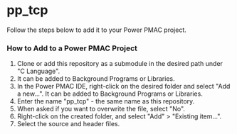 # pp_tcp

Follow the steps below to add it to your Power PMAC project.

### How to Add to a Power PMAC Project
1. Clone or add this repository as a submodule in the desired path under "C Language".
2. It can be added to Background Programs or Libraries.
3. In the Power PMAC IDE, right-click on the desired folder and select "Add a new...". It can be added to Background Programs or Libraries.
4. Enter the name "pp_tcp" - the same name as this repository.
5. When asked if you want to overwrite the file, select "No".
6. Right-click on the created folder, and select "Add" > "Existing item...".
7. Select the source and header files.
